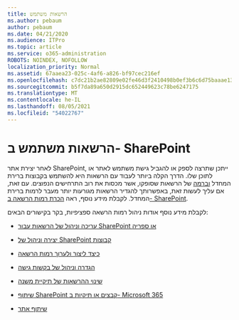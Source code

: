```yaml
---
title: הרשאות משתמש
ms.author: pebaum
author: pebaum
ms.date: 04/21/2020
ms.audience: ITPro
ms.topic: article
ms.service: o365-administration
ROBOTS: NOINDEX, NOFOLLOW
localization_priority: Normal
ms.assetid: 67aaea23-025c-4af6-a826-bf97cec216ef
ms.openlocfilehash: c7dc21b2ae82809e02fe46d3f2410498b0ef3b6c6d75baaae1361b29a4d387d6
ms.sourcegitcommit: b5f7da89a650d2915dc652449623c78be6247175
ms.translationtype: MT
ms.contentlocale: he-IL
ms.lasthandoff: 08/05/2021
ms.locfileid: "54022767"
---
```

# <a name="user-permissions-in-sharepoint"></a>הרשאות משתמש ב- SharePoint

לאחר יצירת אתר SharePoint, ייתכן שתרצה לספק או להגביל גישת משתמש לאתר או לתוכן שלו. הדרך הקלה ביותר לעבוד עם הרשאות היא להשתמש בקבוצות ברירת המחדל [וברמה](https://docs.microsoft.com/sharepoint/default-sharepoint-groups) של הרשאות שסופקו, אשר מכסות את רוב התרחישים הנפוצים. עם זאת, אם עליך לעשות זאת, באפשרותך להגדיר הרשאות מגורעות יותר מעבר לרמות ברירת המחדל. לקבלת מידע נוסף, ראה [הכרת רמות הרשאה ב- SharePoint](https://docs.microsoft.com/sharepoint/understanding-permission-levels).

לקבלת מידע נוסף אודות ניהול רמות הרשאה ספציפיות, בקר בקישורים הבאים:

- [עריכה וניהול של הרשאות עבור SharePoint או ספריה](https://support.office.com/article/customize-permissions-for-a-sharepoint-list-or-library-02d770f3-59eb-4910-a608-5f84cc297782)

- [יצירה וניהול של SharePoint קבוצות](https://docs.microsoft.com/sharepoint/customize-sharepoint-site-permissions)

- [כיצד ליצור ולערוך רמות הרשאה](https://docs.microsoft.com/sharepoint/how-to-create-and-edit-permission-levels)

- [הגדרה וניהול של בקשות גישה](https://support.office.com/article/set-up-and-manage-access-requests-94b26e0b-2822-49d4-929a-8455698654b3)

- [שינוי ההרשאות של תיקיית משנה](https://support.office.com/article/change-the-permissions-on-a-subfolder-5427bd7c-f20a-4f75-8cf2-5359dd45a1a6)

- [שיתוף SharePoint קבצים או תיקיות ב- Microsoft 365](https://support.office.com/article/share-sharepoint-files-or-folders-1fe37332-0f9a-4719-970e-d2578da4941c)

- [שיתוף אתר](https://support.office.com/article/share-a-site-958771a8-d041-4eb8-b51c-afea2eae3658)
